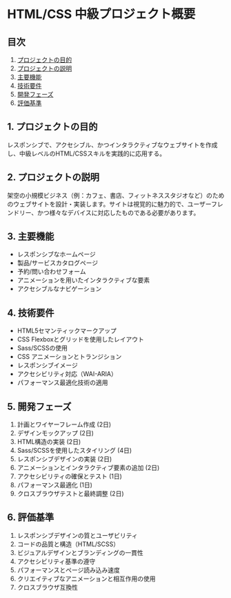 # HTML/CSS 中級プロジェクト概要

## 目次
1. [プロジェクトの目的](#1-プロジェクトの目的)
2. [プロジェクトの説明](#2-プロジェクトの説明)
3. [主要機能](#3-主要機能)
4. [技術要件](#4-技術要件)
5. [開発フェーズ](#5-開発フェーズ)
6. [評価基準](#6-評価基準)

## 1. プロジェクトの目的

レスポンシブで、アクセシブル、かつインタラクティブなウェブサイトを作成し、中級レベルのHTML/CSSスキルを実践的に応用する。

## 2. プロジェクトの説明

架空の小規模ビジネス（例：カフェ、書店、フィットネススタジオなど）のためのウェブサイトを設計・実装します。サイトは視覚的に魅力的で、ユーザーフレンドリー、かつ様々なデバイスに対応したものである必要があります。

## 3. 主要機能

- レスポンシブなホームページ
- 製品/サービスカタログページ
- 予約/問い合わせフォーム
- アニメーションを用いたインタラクティブな要素
- アクセシブルなナビゲーション

## 4. 技術要件

- HTML5セマンティックマークアップ
- CSS Flexboxとグリッドを使用したレイアウト
- Sass/SCSSの使用
- CSS アニメーションとトランジション
- レスポンシブイメージ
- アクセシビリティ対応（WAI-ARIA）
- パフォーマンス最適化技術の適用

## 5. 開発フェーズ

1. 計画とワイヤーフレーム作成 (2日)
2. デザインモックアップ (2日)
3. HTML構造の実装 (2日)
4. Sass/SCSSを使用したスタイリング (4日)
5. レスポンシブデザインの実装 (2日)
6. アニメーションとインタラクティブ要素の追加 (2日)
7. アクセシビリティの確保とテスト (1日)
8. パフォーマンス最適化 (1日)
9. クロスブラウザテストと最終調整 (2日)

## 6. 評価基準

1. レスポンシブデザインの質とユーザビリティ
2. コードの品質と構造（HTML/SCSS）
3. ビジュアルデザインとブランディングの一貫性
4. アクセシビリティ基準の遵守
5. パフォーマンスとページ読み込み速度
6. クリエイティブなアニメーションと相互作用の使用
7. クロスブラウザ互換性
